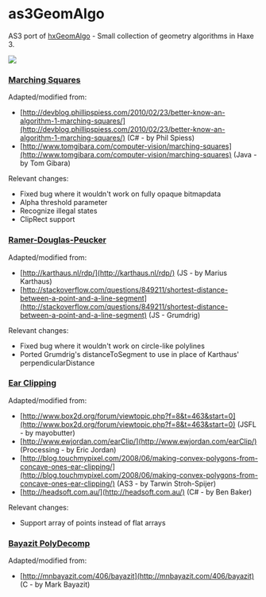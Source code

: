 as3GeomAlgo
==========

AS3 port of [hxGeomAlgo](https://github.com/azrafe7/hxGeomAlgo) - Small collection of geometry algorithms in Haxe 3.

![](screenshot.png)

### [Marching Squares](http://en.wikipedia.org/wiki/Marching_squares) ###


Adapted/modified from:

 - [http://devblog.phillipspiess.com/2010/02/23/better-know-an-algorithm-1-marching-squares/](http://devblog.phillipspiess.com/2010/02/23/better-know-an-algorithm-1-marching-squares/)	(C# - by Phil Spiess)
 - [http://www.tomgibara.com/computer-vision/marching-squares](http://www.tomgibara.com/computer-vision/marching-squares)	(Java - by Tom Gibara)

Relevant changes:

 - Fixed bug where it wouldn't work on fully opaque bitmapdata
 - Alpha threshold parameter
 - Recognize illegal states
 - ClipRect support

### [Ramer-Douglas-Peucker](http://en.wikipedia.org/wiki/Ramer%E2%80%93Douglas%E2%80%93Peucker_algorithm) ###


Adapted/modified from:

 - [http://karthaus.nl/rdp/](http://karthaus.nl/rdp/) (JS - by Marius Karthaus)
 - [http://stackoverflow.com/questions/849211/shortest-distance-between-a-point-and-a-line-segment](http://stackoverflow.com/questions/849211/shortest-distance-between-a-point-and-a-line-segment)	(JS - Grumdrig)

Relevant changes:

 - Fixed bug where it wouldn't work on circle-like polylines
 - Ported Grumdrig's distanceToSegment to use in place of Karthaus' perpendicularDistance

### [Ear Clipping](http://en.wikipedia.org/wiki/Ear_clipping#Ear_clipping_method) ###


Adapted/modified from:

 - [http://www.box2d.org/forum/viewtopic.php?f=8&t=463&start=0](http://www.box2d.org/forum/viewtopic.php?f=8&t=463&start=0)	(JSFL - by mayobutter)
 - [http://www.ewjordan.com/earClip/](http://www.ewjordan.com/earClip/)			(Processing - by Eric Jordan)
 - [http://blog.touchmypixel.com/2008/06/making-convex-polygons-from-concave-ones-ear-clipping/](http://blog.touchmypixel.com/2008/06/making-convex-polygons-from-concave-ones-ear-clipping/) 	(AS3 - by Tarwin Stroh-Spijer)
 - [http://headsoft.com.au/](http://headsoft.com.au/)	(C# - by Ben Baker)

Relevant changes:

 - Support array of points instead of flat arrays

### [Bayazit PolyDecomp](http://mnbayazit.com/406/overview) ###

Adapted/modified from:

 - [http://mnbayazit.com/406/bayazit](http://mnbayazit.com/406/bayazit)	(C - by Mark Bayazit)
